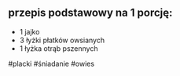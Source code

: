## przepis podstawowy na 1 porcję:

- 1 jajko  
- 3 łyżki płatków owsianych  
- 1 łyżka otrąb pszennych

#placki #śniadanie #owies 